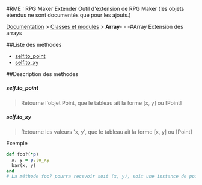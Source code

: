 #RME : RPG Maker Extender
Outil d'extension de RPG Maker
    (les objets étendus ne sont documentés que pour les ajouts.)

[Documentation](README.md) > [Classes et modules](__class-and-module_list.md) > **Array**- - -#Array
Extension des arrays

##Liste des méthodes
*    [self.to_point](#selfto_point)
*    [self.to_xy](#selfto_xy)


##Description des méthodes
##### self.to_point

> Retourne l'objet Point, que le tableau ait la forme [x, y] ou [Point]

  
> 





##### self.to_xy

> Retourne les valeurs 'x, y', que le tableau ait la forme [x, y] ou [Point]

  
> 



Exemple  
```ruby  
def foo?(*p)
  x, y = p.to_xy
  bar(x, y)
end
# La méthode foo? pourra recevoir soit (x, y), soit une instance de point en argument  
```



